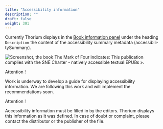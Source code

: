 ```yaml
---
title: "Accessibility information"
description: ""
draft: false
weight: 301
---
```

Currently Thorium displays in the 
<a href="../420_glossary/index.xhtml#bookInformation">Book information panel</a> 
under the heading `Description` the content of the accessibility summary metadata 
(<span lang="en">accessibilitySummary</span>). 

<img src="../../resources/images/local-fr/thorium-bookinfo-a11ysummary.png" alt="Screenshot, the book The Mark of Four indicates: This publication complies with the SNE Charter - natively accessible textual EPUBs »."/>

<div class="warning">

Attention !

Work is underway to develop a guide for displaying accessibility information. 
We are following this work and will implement the recommendations soon.

</div>

<div class="danger">

Attention !

Accessibility information must be filled in by the editors. 
Thorium displays this information as it was defined. 
In case of doubt or complaint, 
please contact the distributor or the publisher of the file.

</div>